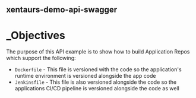 ## xentaurs-demo-api-swagger

# _Objectives

The purpose of this API example is to show how to build Application Repos which support the following:

* `Dockerfile` - This file is versioned with the code so the application's runtime environment is versioned alongside the app code
* `Jenkinsfile` - This file is also versioned alongside the code so the applications CI/CD pipeline is versioned alongside the code as well	

